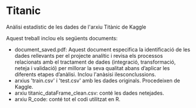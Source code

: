 # Titanic
Anàlisi estadístic de les dades de l'arxiu Titànic de Kaggle

Aquest treball inclou els següents documents:
- document_saved.pdf: Aquest document especifica la identificació de les dades rellevants per el projecte analític i
revisa els processos relacionats amb el tractament de dades (integració, transformació, neteja i validació) per millorar la seva qualitat abans d’aplicar les diferents etapes d’anàlisi. Inclou l'anàsisi ilesconclussions.
- arxius 'train.csv' i 'test.csv' amb les dades originals. Procedeixen de Kaggle.
- arxiu titanic_dataFrame_clean.csv: conté les dades netejades.
- arxiu R_code: conté tot el codi utilitzat en R.
